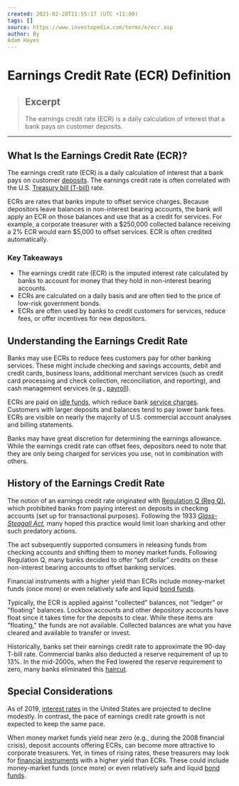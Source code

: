 ```yaml
---
created: 2021-02-28T11:55:17 (UTC +11:00)
tags: []
source: https://www.investopedia.com/terms/e/ecr.asp
author: By
Adam Hayes
---
```


# Earnings Credit Rate (ECR) Definition

> ## Excerpt
> The earnings credit rate (ECR) is a daily calculation of interest that a bank pays on customer deposits.

---
## What Is the Earnings Credit Rate (ECR)?

The earnings credit rate (ECR) is a daily calculation of interest that a bank pays on customer [deposits](https://www.investopedia.com/terms/d/deposit.asp). The earnings credit rate is often correlated with the U.S. [Treasury bill (T-bill)](https://www.investopedia.com/terms/t/treasurybill.asp) rate.

ECRs are rates that banks impute to offset service charges. Because depositors leave balances in non-interest bearing accounts, the bank will apply an ECR on those balances and use that as a credit for services. For example, a corporate treasurer with a $250,000 collected balance receiving a 2% ECR would earn $5,000 to offset services. ECR is often credited automatically.

### Key Takeaways

-   The earnings credit rate (ECR) is the imputed interest rate calculated by banks to account for money that they hold in non-interest bearing accounts.
-   ECRs are calculated on a daily basis and are often tied to the price of low-risk government bonds.
-   ECRs are often used by banks to credit customers for services, reduce fees, or offer incentives for new depositors.

## Understanding the Earnings Credit Rate

Banks may use ECRs to reduce fees customers pay for other banking services. These might include checking and savings accounts, debit and credit cards, business loans, additional merchant services (such as credit card processing and check collection, reconciliation, and reporting), and cash management services (e.g., [payroll](https://www.investopedia.com/terms/p/payroll.asp)).

ECRs are paid on [idle funds](https://www.investopedia.com/terms/i/idlefunds.asp), which reduce bank [service charges](https://www.investopedia.com/terms/s/service-charge.asp). Customers with larger deposits and balances tend to pay lower bank fees. ECRs are visible on nearly the majority of U.S. commercial account analyses and billing statements.

Banks may have great discretion for determining the earnings allowance. While the earnings credit rate can offset fees, depositors need to note that they are only being charged for services you use, not in combination with others.

## History of the Earnings Credit Rate

The notion of an earnings credit rate originated with [Regulation Q (Reg Q)](https://www.investopedia.com/terms/r/regulationq.asp), which prohibited banks from paying interest on deposits in checking accounts (set up for transactional purposes). Following the 1933 _[Glass-Steagall Act](https://www.investopedia.com/terms/g/glass_steagall_act.asp),_ many hoped this practice would limit loan sharking and other such predatory actions.

The act subsequently supported consumers in releasing funds from checking accounts and shifting them to money market funds. Following Regulation Q, many banks decided to offer “soft dollar” credits on these non-interest bearing accounts to offset banking services.

Financial instruments with a higher yield than ECRs include money-market funds (once more) or even relatively safe and liquid [bond funds](https://www.investopedia.com/terms/b/bondfund.asp).

Typically, the ECR is applied against "collected" balances, not "ledger" or "floating" balances. Lockbox accounts and other depository accounts have float since it takes time for the deposits to clear. While these items are "floating," the funds are not available. Collected balances are what you have cleared and available to transfer or invest.

Historically, banks set their earnings credit rate to approximate the 90-day T-bill rate. Commercial banks also deducted a reserve requirement of up to 13%. In the mid-2000s, when the Fed lowered the reserve requirement to zero, many banks eliminated this [haircut](https://www.investopedia.com/terms/h/haircut.asp).

## Special Considerations

As of 2019, [interest rates](https://www.investopedia.com/terms/i/interestrate.asp) in the United States are projected to decline modestly. In contrast, the pace of earnings credit rate growth is not expected to keep the same pace.

When money market funds yield near zero (e.g., during the 2008 financial crisis), deposit accounts offering ECRs, can become more attractive to corporate treasurers. Yet, in times of rising rates, these treasurers may look for [financial instruments](https://www.investopedia.com/terms/f/financialinstrument.asp) with a higher yield than ECRs. These could include money-market funds (once more) or even relatively safe and liquid [bond funds](https://www.investopedia.com/terms/b/bondfund.asp).

